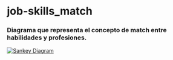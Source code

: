 # job-skills_match
### Diagrama que representa el concepto de match entre habilidades y profesiones.

[![Sankey Diagram](https://public.flourish.studio/visualisation/19049257/thumbnail)](https://public.flourish.studio/visualisation/19049257)
